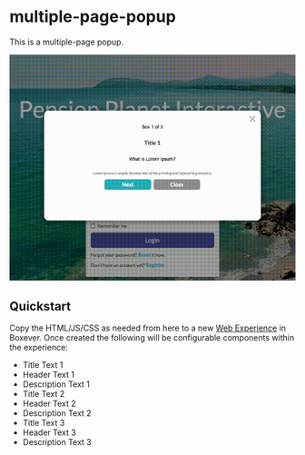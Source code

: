 # multiple-page-popup
This is a multiple-page popup.

![](multiple-page-popup.gif)

## Quickstart
Copy the HTML/JS/CSS as needed from here to a new [Web Experience](https://documentation.boxever.com/docs/using-custom-code) in Boxever. Once created the following will be configurable components within the experience:
- Title Text 1
- Header Text 1
- Description Text 1
- Title Text 2
- Header Text 2
- Description Text 2
- Title Text 3
- Header Text 3
- Description Text 3